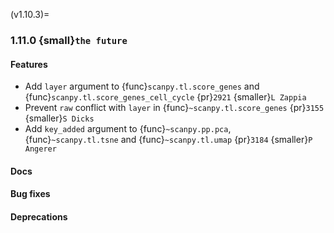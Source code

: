 (v1.10.3)=
### 1.11.0 {small}`the future`

#### Features

* Add `layer` argument to {func}`scanpy.tl.score_genes` and {func}`scanpy.tl.score_genes_cell_cycle` {pr}`2921` {smaller}`L Zappia`
* Prevent `raw` conflict with `layer` in {func}`~scanpy.tl.score_genes` {pr}`3155` {smaller}`S Dicks`
* Add `key_added` argument to {func}`~scanpy.pp.pca`, {func}`~scanpy.tl.tsne` and {func}`~scanpy.tl.umap` {pr}`3184` {smaller}`P Angerer`

#### Docs

#### Bug fixes

#### Deprecations
